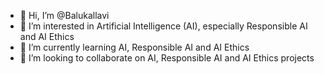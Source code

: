 - 👋 Hi, I’m @Balukallavi
- 👀 I’m interested in Artificial Intelligence (AI), especially Responsible AI and AI Ethics
- 🌱 I’m currently learning AI, Responsible AI and AI Ethics
- 💞️ I’m looking to collaborate on AI, Responsible AI and AI Ethics projects

<!---
Balukallavi/Balukallavi is a ✨ special ✨ repository because its `README.md` (this file) appears on your GitHub profile.
You can click the Preview link to take a look at your changes.
--->
